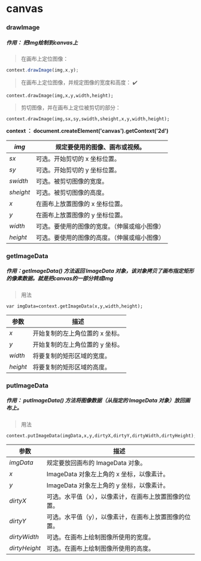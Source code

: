 # canvas

### drawImage

##### 作用： 把Img绘制到canvas上

> 在画布上定位图像：

```javascript
context.drawImage(img,x,y);
```

> 在画布上定位图像，并规定图像的宽度和高度： ✔️

```
context.drawImage(img,x,y,width,height);
```

> 剪切图像，并在画布上定位被剪切的部分：

```
context.drawImage(img,sx,sy,swidth,sheight,x,y,width,height);
```

 **context ： document.createElement('canvas').getContext('2d')** 

| *img*     | 规定要使用的图像、画布或视频。               |
| --------- | -------------------------------------------- |
| *sx*      | 可选。开始剪切的 x 坐标位置。                |
| *sy*      | 可选。开始剪切的 y 坐标位置。                |
| *swidth*  | 可选。被剪切图像的宽度。                     |
| *sheight* | 可选。被剪切图像的高度。                     |
| *x*       | 在画布上放置图像的 x 坐标位置。              |
| *y*       | 在画布上放置图像的 y 坐标位置。              |
| *width*   | 可选。要使用的图像的宽度。（伸展或缩小图像） |
| *height*  | 可选。要使用的图像的高度。（伸展或缩小图像） |



### getImageData 

##### 作用：getImageData() 方法返回 ImageData 对象，该对象拷贝了画布指定矩形的像素数据。就是把canvas的一部分转成Img

> 用法

```
var imgData=context.getImageData(x,y,width,height);
```

| 参数     | 描述                            |
| -------- | ------------------------------- |
| *x*      | 开始复制的左上角位置的 x 坐标。 |
| *y*      | 开始复制的左上角位置的 y 坐标。 |
| *width*  | 将要复制的矩形区域的宽度。      |
| *height* | 将要复制的矩形区域的高度。      |



### putImageData

##### 作用： putImageData() 方法将图像数据（从指定的 ImageData 对象）放回画布上。

> 用法

```
context.putImageData(imgData,x,y,dirtyX,dirtyY,dirtyWidth,dirtyHeight);
```

| 参数          | 描述                                                  |
| ------------- | ----------------------------------------------------- |
| *imgData*     | 规定要放回画布的 ImageData 对象。                     |
| *x*           | ImageData 对象左上角的 x 坐标，以像素计。             |
| *y*           | ImageData 对象左上角的 y 坐标，以像素计。             |
| *dirtyX*      | 可选。水平值（x），以像素计，在画布上放置图像的位置。 |
| *dirtyY*      | 可选。水平值（y），以像素计，在画布上放置图像的位置。 |
| *dirtyWidth*  | 可选。在画布上绘制图像所使用的宽度。                  |
| *dirtyHeight* | 可选。在画布上绘制图像所使用的高度。                  |
